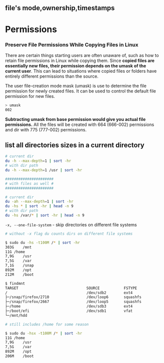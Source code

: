 
## file's mode,ownership,timestamps



# Permissions

### Preserve File Permissions While Copying Files in Linux

There are certain things starting users are often unaware of, such as how to retain file permissions in Linux while copying them. Since **copied files are essentially new files, their permission depends on the umask of the current user**. This can lead to situations where copied files or folders have entirely different permissions than the source.

The user file-creation mode mask (umask) is use to determine the file permission for newly created files. It can be used to control the default file permission for new files.

```bash
> umask
002
```

**Subtracting umask from base permission would give you actual file permissions.** All the files will be created with 664 (666-002) permissions and dir with 775 (777-002) permissions.

## list all directories sizes in a current directory

```bash
# current dir
du -h --max-depth=1 | sort -hr
# with dir path
du -h --max-depth=1 /usr | sort -hr

######################
# with files as well #
######################

# current dir
du -ah --max-depth=1 | sort -hr
du -hs * | sort -hr | head -n 9
# with dir path
du -hs /var/* | sort -hr | head -n 9
```

`-x, --one-file-system` - skip directories on different file systems

```bash
# without -x flag du counts dirs on different file systems

$ sudo du -hs -t100M /* | sort -hr
303G	/mnt
11G	/home
7,9G	/usr
7,5G	/var
7,1G	/snap
892M	/opt
212M	/boot

$ findmnt 
TARGET                               SOURCE           FSTYPE
/                                    /dev/sdb2        ext4          
├─/snap/firefox/2710                 /dev/loop6       squashfs      
├─/snap/firefox/2667                 /dev/loop5       squashfs      
├─/home                              /dev/sdb3        ext4          
├─/boot/efi                          /dev/sdb1        vfat
└─/mnt/hdd
```

```bash
# still includes /home for some reason

$ sudo du -hsx -t100M /* | sort -hr
11G	/home
7,9G	/usr
7,5G	/var
892M	/opt
206M	/boot
```

